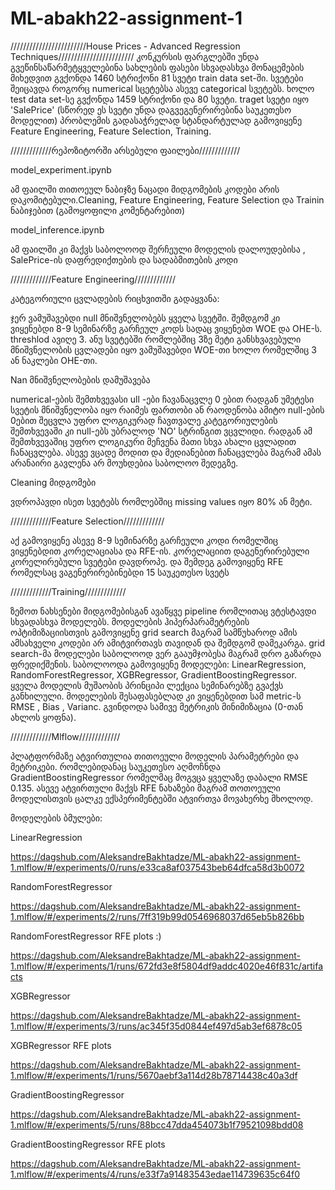 # ML-abakh22-assignment-1
////////////////////////House Prices - Advanced Regression Techniques////////////////////////
კონკურსის ფარგლებში უნდა გვეწინსაწარმეტყველებინა სახლების ფასები სხვადასხვა მონაცემების მიხედვით
გვქონდა 1460 სტრიქონი 81 სვეტი train data set-ში. სვეტები შეიცავდა როგორც numerical სცეტებსა ასევე categorical სვეტებს.
ხოლო test data set-სე გვქონდა 1459 სტრიქონი და 80 სვეტი. traget სვეტი იყო 'SalePrice' (სწორედ ეს სვეტი უნდა დაგვეგენერირებინა საუკეთესო მოდელით)
პრობლემის გადასაჭრელად სტანდარტულად გამოვიყენე Feature Engineering, Feature Selection, Training.

/////////////რეპოზიტორში არსებული ფაილები/////////////

model_experiment.ipynb 

ამ ფაილში თითოეულ ნაბიჯზე ნაცადი მიდგომების კოდები არის დაკომიტებული.Cleaning, Feature Engineering, Feature Selection და Trainin ნაბიჯებით (გამოყოფილი კომენტარებით)  

model_inference.ipynb 

ამ ფაილში კი მაქვს საბოლოოდ შერჩეული მოდელის დალოუდებისა , SalePrice-ის დაფრედიქთების და სადაბმითების კოდი


/////////////Feature Engineering/////////////
  
  კატეგორიული ცვლადების რიცხვითში გადაყვანა:
  
  ჯერ ვამუშავებდი null მნიშვნელობებს ყველა სვეტში. შემდგომ კი ვიყენებდი 8-9 სემინარზე გარჩეულ კოდს სადაც ვიყენებთ WOE და OHE-ს.
  threshlod ავიღე 3. ანუ სვეტებში რომლებშიც 3ზე მეტი განსხვავებული მნიშვნელობის ცვლადები იყო ვამუშავებდი WOE-თი ხოლო რომელშიც 3 ან ნაკლები OHE-თი. 
  
  Nan მნიშვნელობების დამუშავება
  
  numerical-ების შემთხვევასი ull -ები ჩავანაცვლე 0 ებით რადგან უმეტესი სვეტის მნიშვნელობა იყო რაიმეს ფართობი ან რაოდენობა ამიტო null-ების 0ებით შეცვლა უფრო ლოგიკურად ჩავთვალე 
  კატეგორიულების შემთხვევაში კი null-ებს უბრალოდ 'NO' სტრინგით ვცვლიდი. რადგან ამ შემთხვევაშიც უფრო ლოგიკური მეჩვენა მათი სხვა ახალი ცვლადით ჩანაცვლება.
  ასევე ვცადე მოდით და მედიანებით ჩანაცვლება მაგრამ ამას არანაირი გავლენა არ მოუხდებია საბოლოო შედეგზე.
  
  Cleaning მიდგომები
  
  ვდროპავდი ისეთ სვეტებს რომლებშიც missing values იყო 80% ან მეტი.


/////////////Feature Selection/////////////
  
  აქ გამოვიყენე ასევე 8-9 სემინარზე გარჩეული კოდი რომელშიც ვიყენებდით კორელაციასა და RFE-ის.
  კორელაციით დაგენერირებული კორელირებული სვეტები დავდროპე. და შემდეგ გამოვიყენე RFE რომელსაც ვაგენერირებინებდი 15 საუკეთესო სვეტს

  
/////////////Training/////////////
  
  ზემოთ ნახსენები მიდგომებისგან ავაწყვე pipeline რომლითაც ვტესტავდი სხვადასხვა მოდელებს. მოდელების ჰიპერპარამეტრების ოპტიმიზაციისთვის გამოვიყენე grid search 
  მაგრამ სამწუხაროდ ამის ამსახველი კოდები არ ამიტვირთავს თავიდან და შემდგომ დამეკარგა. grid search-მა მოდელები საბოლოოდ ვერ გააუმჯობესა მაგრამ დრო  გაზარდა ფრედიქშენის.
  საბოლოოდა გამოვიყენე მოდელები: LinearRegression, RandomForestRegressor, XGBRegressor, GradientBoostingRegressor. ყველა მოდელის მუშაობის პრინციპი ლექცია სემინარებზე გვაქვს განხილული.
  მოდელების შესაფასებლად კი ვიყენებდით სამ metric-ს RMSE , Bias , Varianc. გვინდოდა სამივე მეტრიკის მინიმიზაცია (0-თან ახლოს ყოფნა).

/////////////Mlflow/////////////
  
  პლატფორმაზე ატვირთულია თითოეული მოდელის პარამეტრები და მეტრიკები. რომლებიდანაც საუკეთესო აღმოჩნდა GradientBoostingRegressor რომელმაც მოგვცა ყველაზე დაბალი RMSE 0.135.
  ასევე ატვირთული მაქვს RFE ნახაზები მაგრამ თოთოეული მოდელისთვის ცალკე ექსპერიმენტებში ატვირთვა მოვახერხე მხოლოდ.  

  მოდელების ბმულები:

  LinearRegression    
  
  https://dagshub.com/AleksandreBakhtadze/ML-abakh22-assignment-1.mlflow/#/experiments/0/runs/e33ca8af037543beb64dfca58d3b0072

  RandomForestRegressor   
  
  https://dagshub.com/AleksandreBakhtadze/ML-abakh22-assignment-1.mlflow/#/experiments/2/runs/7ff319b99d0546968037d65eb5b826bb

  RandomForestRegressor RFE plots :)  

  https://dagshub.com/AleksandreBakhtadze/ML-abakh22-assignment-1.mlflow/#/experiments/1/runs/672fd3e8f5804df9addc4020e46f831c/artifacts

  XGBRegressor  

  https://dagshub.com/AleksandreBakhtadze/ML-abakh22-assignment-1.mlflow/#/experiments/3/runs/ac345f35d0844ef497d5ab3ef6878c05

  XGBRegressor RFE plots

  https://dagshub.com/AleksandreBakhtadze/ML-abakh22-assignment-1.mlflow/#/experiments/1/runs/5670aebf3a114d28b78714438c40a3df

  GradientBoostingRegressor    

  https://dagshub.com/AleksandreBakhtadze/ML-abakh22-assignment-1.mlflow/#/experiments/5/runs/88bcc47dda454073b1f79521098bdd08
  
   GradientBoostingRegressor  RFE plots   

   https://dagshub.com/AleksandreBakhtadze/ML-abakh22-assignment-1.mlflow/#/experiments/4/runs/e33f7a91483543edae114739635c64f0
  
